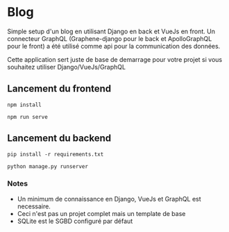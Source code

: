 # Blog

Simple setup d'un blog en utilisant Django en back et VueJs en front. Un connecteur GraphQL (Graphene-django pour le back et ApolloGraphQL pour le front) a été utilisé comme api pour 
la communication des données.

Cette application sert juste de base de demarrage pour votre projet si vous souhaitez utiliser Django/VueJs/GraphQL

## Lancement du frontend

```
npm install

npm run serve
```

## Lancement du backend

```
pip install -r requirements.txt

python manage.py runserver
```

### Notes
 * Un minimum de connaissance en Django, VueJs et GraphQL est necessaire.
 * Ceci n'est pas un projet complet mais un template de base
 * SQLite est le SGBD configuré par défaut





